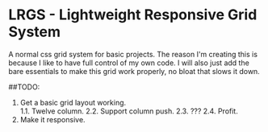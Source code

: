 # LRGS - Lightweight Responsive Grid System

A normal css grid system for basic projects. The reason I'm creating this is because I like to have full control of my own code. I will also just add the bare essentials to make this grid work properly, no bloat that slows it down.

##TODO:
1. Get a basic grid layout working.  
  1.1. Twelve column.
  2.2. Support column push.
  2.3. ???
  2.4. Profit.
2. Make it responsive.